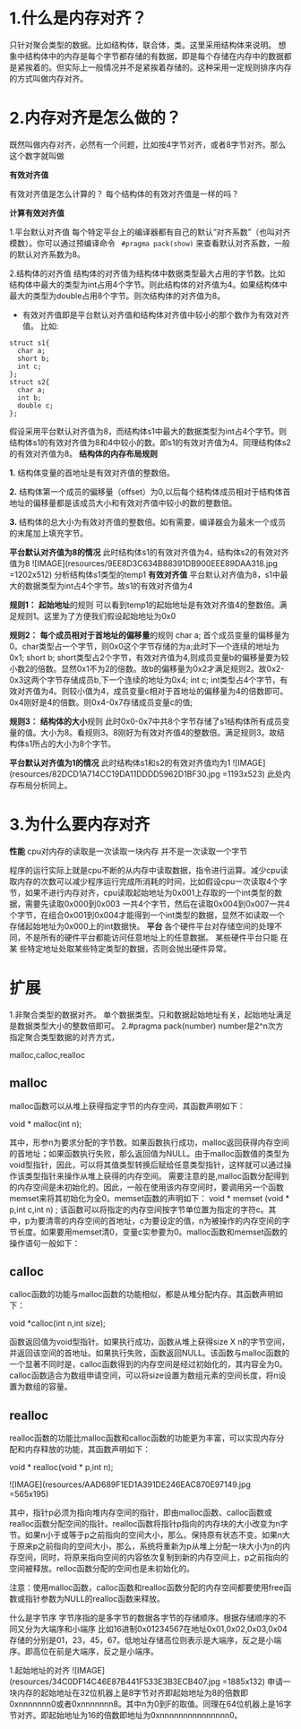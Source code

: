 # 1.什么是内存对齐？
只针对聚合类型的数据。比如结构体，联合体，类。这里采用结构体来说明。
想象中结构体中的内存是每个字节都存储的有数据，即是每个存储在内存中的数据都是紧挨着的。但实际上一般情况并不是紧挨着存储的。这种采用一定规则排序内存的方式叫做内存对齐。
# 2.内存对齐是怎么做的？
既然叫做内存对齐，必然有一个问题，比如按4字节对齐，或者8字节对齐。那么这个数字就叫做

**有效对齐值**

有效对齐值是怎么计算的？
每个结构体的有效对齐值是一样的吗？

**计算有效对齐值**

1.平台默认对齐值
 每个特定平台上的编译器都有自己的默认“对齐系数”（也叫对齐模数）。你可以通过预编译命令
` #pragma pack(show)`
来查看默认对齐系数，一般的默认对齐系数为8。

2.结构体的对齐值
结构体的对齐值为结构体中数据类型最大占用的字节数。比如结构体中最大的类型为int占用4个字节。则此结构体的对齐值为4。如果结构体中最大的类型为double占用8个字节。则次结构体的对齐值为8。

* 有效对齐值即是平台默认对齐值和结构体对齐值中较小的那个数作为有效对齐值。
比如:
```
struct s1{
  char a;
  short b;
  int c;
};
struct s2{
  char a;
  int b;
  double c;
};
```
假设采用平台默认对齐值为8，而结构体s1中最大的数据类型为int占4个字节。则结构体s1的有效对齐值为8和4中较小的数。即s1的有效对齐值为4。同理结构体s2的有效对齐值为8。
**结构体的内存布局规则**

  **1.** 结构体变量的首地址是有效对齐值的整数倍。
  
  **2.** 结构体第一个成员的偏移量（offset）为0,以后每个结构体成员相对于结构体首地址的偏移量都是该成员大小和有效对齐值中较小的数的整数倍。
  
  **3.** 结构体的总大小为有效对齐值的整数倍。如有需要，编译器会为最末一个成员的末尾加上填充字节。
  
**平台默认对齐值为8的情况**
此时结构体s1的有效对齐值为4，结构体s2的有效对齐值为8
  ![IMAGE](resources/9EE8D3C634B88391DB900EEE89DAA318.jpg =1202x512)
  分析结构体s1类型的temp1
  **有效对齐值**
  平台默认对齐值为8，s1中最大的数据类型为int占4个字节。故s1的有效对齐值为4
 
  **规则1：**
   **起始地址**的规则
  可以看到temp1的起始地址是有效对齐值4的整数倍。满足规则1。这里为了方便我们假设起始地址为0x0

  **规则2：**
   **每个成员相对于首地址的偏移量**的规则
  char a; 首个成员变量的偏移量为0。char类型占一个字节，则0x0这个字节存储的为a;此时下一个连续的地址为0x1;
  short b; short类型占2个字节，有效对齐值为4,则成员变量b的偏移量要为较小数2的倍数。显然0x1不为2的倍数。故b的偏移量为0x2才满足规则2。故0x2-0x3这两个字节存储成员b,下一个连续的地址为0x4;
  int c; int类型占4个字节，有效对齐值为4。则较小值为4，成员变量c相对于首地址的偏移量为4的倍数即可。0x4刚好是4的倍数。则0x4-0x7存储成员变量c的值;
 
  **规则3：**
   **结构体的大小**规则
  此时0x0-0x7中共8个字节存储了s1结构体所有成员变量的值。大小为8。看规则3。8刚好为有效对齐值4的整数倍。满足规则3。故结构体s1所占的大小为8个字节。
  
**平台默认对齐值为1的情况**
此时结构体s1和s2的有效对齐值均为1
 ![IMAGE](resources/82DCD1A714CC19DA11DDDD5962D1BF30.jpg =1193x523)
此处内存布局分析同上。

# 3.为什么要内存对齐
  **性能**
  cpu对内存的读取是一次读取一块内存 并不是一次读取一个字节
  
  程序的运行实际上就是cpu不断的从内存中读取数据，指令进行运算。减少cpu读取内存的次数可以减少程序运行完成所消耗的时间，比如假设cpu一次读取4个字节，如果不进行内存对齐，cpu读取起始地址为0x001上存取的一个int类型的数据，需要先读取0x000到0x003 一共4个字节，然后在读取0x004到0x007一共4个字节，在组合0x001到0x004才能得到一个int类型的数据，显然不如读取一个存储起始地址为0x000上的int数据快。
  **平台**
  各个硬件平台对存储空间的处理不同，不是所有的硬件平台都能访问任意地址上的任意数据。 某些硬件平台只能 在某 些特定地址处取某些特定类型的数据，否则会抛出硬件异常。

# 扩展
1.非聚合类型的数据对齐。
单个数据类型。只和数据起始地址有关，起始地址满足是数据类型大小的整数倍即可。
2.#pragma pack(number) number是2^n次方
指定聚合类型数据的对齐方式，

malloc,calloc,realloc
## malloc

malloc函数可以从堆上获得指定字节的内存空间，其函数声明如下：

void * malloc(int n);

其中，形参n为要求分配的字节数。如果函数执行成功，malloc返回获得内存空间的首地址；如果函数执行失败，那么返回值为NULL。由于malloc函数值的类型为void型指针，因此，可以将其值类型转换后赋给任意类型指针，这样就可以通过操作该类型指针来操作从堆上获得的内存空间。
需要注意的是,malloc函数分配得到的内存空间是未初始化的。因此，一般在使用该内存空间时，要调用另一个函数memset来将其初始化为全0。memset函数的声明如下：
void * memset (void * p,int c,int n) ;
该函数可以将指定的内存空间按字节单位置为指定的字符c。其中，p为要清零的内存空间的首地址，c为要设定的值，n为被操作的内存空间的字节长度。如果要用memset清0，变量c实参要为0。malloc函数和memset函数的操作语句一般如下：

## calloc
calloc函数的功能与malloc函数的功能相似，都是从堆分配内存。其函数声明如下：

void *calloc(int n,int size);

函数返回值为void型指针。如果执行成功，函数从堆上获得size X n的字节空间，并返回该空间的首地址。如果执行失败，函数返回NULL。该函数与malloc函数的一个显著不同时是，calloc函数得到的内存空间是经过初始化的，其内容全为0。calloc函数适合为数组申请空间，可以将size设置为数组元素的空间长度，将n设置为数组的容量。

## realloc
realloc函数的功能比malloc函数和calloc函数的功能更为丰富，可以实现内存分配和内存释放的功能，其函数声明如下：

void * realloc(void * p,int n);

![IMAGE](resources/AAD689F1ED1A391DE246EAC870E97149.jpg =565x195)

其中，指针p必须为指向堆内存空间的指针，即由malloc函数、calloc函数或realloc函数分配空间的指针。realloc函数将指针p指向的内存块的大小改变为n字节。如果n小于或等于p之前指向的空间大小，那么。保持原有状态不变。如果n大于原来p之前指向的空间大小，那么，系统将重新为p从堆上分配一块大小为n的内存空间，同时，将原来指向空间的内容依次复制到新的内存空间上，p之前指向的空间被释放。relloc函数分配的空间也是未初始化的。

注意：使用malloc函数，calloc函数和realloc函数分配的内存空间都要使用free函数或指针参数为NULL的realloc函数来释放。



什么是字节序
字节序指的是多字节的数据各字节的存储顺序。根据存储顺序的不同又分为大端序和小端序
比如16进制0x01234567在地址0x01,0x02,0x03,0x04存储的分别是01，23，45，67。低地址存储高位则表示是大端序，反之是小端序。即高位在前是大端序，反之是小端序。


1.起始地址的对齐
![IMAGE](resources/34C0DF14C46E87B441F533E3B3ECB407.jpg =1885x132)
申请一块内存的起始地址在32位机器上是8字节对齐即起始地址为8的倍数即0xnnnnnnn0或者0xnnnnnnn8。其中n为0到F的取值。同理在64位机器上是16字节对齐。即起始地址为16的倍数即地址为0xnnnnnnnnnnnnnnn0。